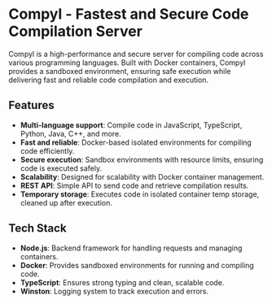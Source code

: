 # Compyl - Fastest and Secure Code Compilation Server

Compyl is a high-performance and secure server for compiling code across various programming languages. Built with Docker containers, Compyl provides a sandboxed environment, ensuring safe execution while delivering fast and reliable code compilation and execution.

## Features

- **Multi-language support**: Compile code in JavaScript, TypeScript, Python, Java, C++, and more.
- **Fast and reliable**: Docker-based isolated environments for compiling code efficiently.
- **Secure execution**: Sandbox environments with resource limits, ensuring code is executed safely.
- **Scalability**: Designed for scalability with Docker container management.
- **REST API**: Simple API to send code and retrieve compilation results.
- **Temporary storage**: Executes code in isolated container temp storage, cleaned up after execution.

## Tech Stack

- **Node.js**: Backend framework for handling requests and managing containers.
- **Docker**: Provides sandboxed environments for running and compiling code.
- **TypeScript**: Ensures strong typing and clean, scalable code.
- **Winston**: Logging system to track execution and errors.
